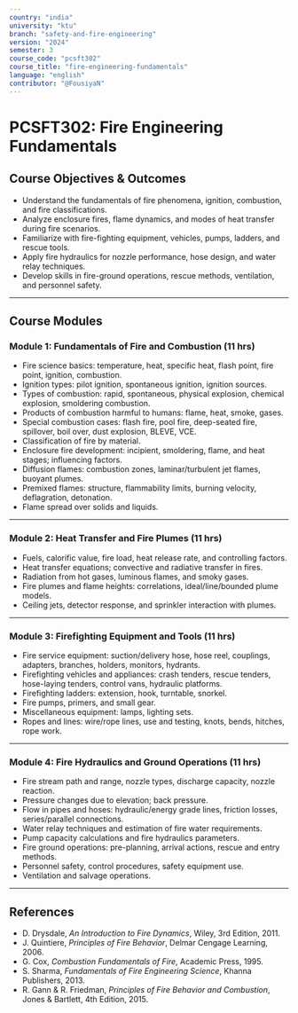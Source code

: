 ```yaml
---
country: "india"
university: "ktu"
branch: "safety-and-fire-engineering"
version: "2024"
semester: 3
course_code: "pcsft302"
course_title: "fire-engineering-fundamentals"
language: "english"
contributor: "@FousiyaN"
---
```


# PCSFT302: Fire Engineering Fundamentals

## Course Objectives & Outcomes
- Understand the fundamentals of fire phenomena, ignition, combustion, and fire classifications.  
- Analyze enclosure fires, flame dynamics, and modes of heat transfer during fire scenarios.  
- Familiarize with fire-fighting equipment, vehicles, pumps, ladders, and rescue tools.  
- Apply fire hydraulics for nozzle performance, hose design, and water relay techniques.  
- Develop skills in fire-ground operations, rescue methods, ventilation, and personnel safety.  

---

## Course Modules

### Module 1: Fundamentals of Fire and Combustion (11 hrs)
- Fire science basics: temperature, heat, specific heat, flash point, fire point, ignition, combustion.  
- Ignition types: pilot ignition, spontaneous ignition, ignition sources.  
- Types of combustion: rapid, spontaneous, physical explosion, chemical explosion, smoldering combustion.  
- Products of combustion harmful to humans: flame, heat, smoke, gases.  
- Special combustion cases: flash fire, pool fire, deep-seated fire, spillover, boil over, dust explosion, BLEVE, VCE.  
- Classification of fire by material.  
- Enclosure fire development: incipient, smoldering, flame, and heat stages; influencing factors.  
- Diffusion flames: combustion zones, laminar/turbulent jet flames, buoyant plumes.  
- Premixed flames: structure, flammability limits, burning velocity, deflagration, detonation.  
- Flame spread over solids and liquids.  

---

### Module 2: Heat Transfer and Fire Plumes (11 hrs)
- Fuels, calorific value, fire load, heat release rate, and controlling factors.  
- Heat transfer equations; convective and radiative transfer in fires.  
- Radiation from hot gases, luminous flames, and smoky gases.  
- Fire plumes and flame heights: correlations, ideal/line/bounded plume models.  
- Ceiling jets, detector response, and sprinkler interaction with plumes.  

---

### Module 3: Firefighting Equipment and Tools (11 hrs)
- Fire service equipment: suction/delivery hose, hose reel, couplings, adapters, branches, holders, monitors, hydrants.  
- Firefighting vehicles and appliances: crash tenders, rescue tenders, hose-laying tenders, control vans, hydraulic platforms.  
- Firefighting ladders: extension, hook, turntable, snorkel.  
- Fire pumps, primers, and small gear.  
- Miscellaneous equipment: lamps, lighting sets.  
- Ropes and lines: wire/rope lines, use and testing, knots, bends, hitches, rope work.  

---

### Module 4: Fire Hydraulics and Ground Operations (11 hrs)
- Fire stream path and range, nozzle types, discharge capacity, nozzle reaction.  
- Pressure changes due to elevation; back pressure.  
- Flow in pipes and hoses: hydraulic/energy grade lines, friction losses, series/parallel connections.  
- Water relay techniques and estimation of fire water requirements.  
- Pump capacity calculations and fire hydraulics parameters.  
- Fire ground operations: pre-planning, arrival actions, rescue and entry methods.  
- Personnel safety, control procedures, safety equipment use.  
- Ventilation and salvage operations.  

---

## References
- D. Drysdale, *An Introduction to Fire Dynamics*, Wiley, 3rd Edition, 2011.  
- J. Quintiere, *Principles of Fire Behavior*, Delmar Cengage Learning, 2006.  
- G. Cox, *Combustion Fundamentals of Fire*, Academic Press, 1995.  
- S. Sharma, *Fundamentals of Fire Engineering Science*, Khanna Publishers, 2013.  
- R. Gann & R. Friedman, *Principles of Fire Behavior and Combustion*, Jones & Bartlett, 4th Edition, 2015.  
